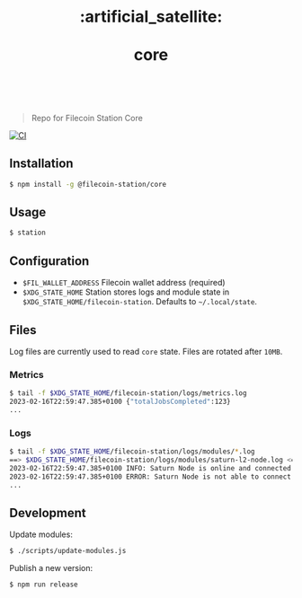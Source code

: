 <h1 align="center">
	<br>
	 :artificial_satellite: 
	<br>
	<br>
	core
	<br>
	<br>
	<br>
</h1>

> Repo for Filecoin Station Core

[![CI](https://github.com/filecoin-station/core/actions/workflows/ci.yml/badge.svg)](https://github.com/filecoin-station/core/actions/workflows/ci.yml)

## Installation

```bash
$ npm install -g @filecoin-station/core
```

## Usage

```bash
$ station
```

## Configuration

- `$FIL_WALLET_ADDRESS` Filecoin wallet address (required)
- `$XDG_STATE_HOME` Station stores logs and module state in
`$XDG_STATE_HOME/filecoin-station`. Defaults to `~/.local/state`.

## Files

Log files are currently used to read `core` state. Files are rotated after
`10MB`.

### Metrics

```bash
$ tail -f $XDG_STATE_HOME/filecoin-station/logs/metrics.log
2023-02-16T22:59:47.385+0100 {"totalJobsCompleted":123}
...
```

### Logs

```bash
$ tail -f $XDG_STATE_HOME/filecoin-station/logs/modules/*.log
==> $XDG_STATE_HOME/filecoin-station/logs/modules/saturn-l2-node.log <==
2023-02-16T22:59:47.385+0100 INFO: Saturn Node is online and connected to 9 peers
2023-02-16T22:59:47.385+0100 ERROR: Saturn Node is not able to connect to the network
...
```

## Development

Update modules:

```bash
$ ./scripts/update-modules.js
```

Publish a new version:

```bash
$ npm run release
```